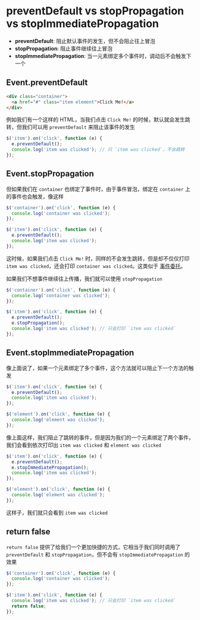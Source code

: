 # preventDefault vs stopPropagation vs stopImmediatePropagation

- **preventDefault**: 阻止默认事件的发生，但不会阻止往上冒泡
- **stopPropagation**: 阻止事件继续往上冒泡
- **stopImmediatePropagation**: 当一元素绑定多个事件时，调动后不会触发下一个

## Event.preventDefault

```html
<div class="container">
  <a href="#" class="item element">Click Me!</a>
</div>
```

例如我们有一个这样的 HTML，当我们点击 `Click Me!` 的时候，默认就会发生跳转，但我们可以用 `preventDefault` 来阻止该事件的发生
 
```javascript
$('item').on('click', function (e) {
  e.preventDefault(); 
  console.log('item was clicked'); // 只 `item was clicked`，不会跳转
});
```

## Event.stopPropagation

但如果我们在 `container` 也绑定了事件时，由于事件冒泡，绑定在 `container` 上的事件也会触发，像这样

```javascript
$('container').on('click', function (e) {
  console.log('container was clicked');
});

$('item').on('click', function (e) {
  e.preventDefault(); 
  console.log('item was clicked');
});
```

这时候，如果我们点击 `Click Me!` 时，同样的不会发生跳转，但是却不仅仅打印 `item was clicked`，还会打印 `container was clicked`。这类似于 [事件委托](https://github.com/L-movingon/prepare-for-interview/blob/master/JavaScript/event-bubble-and-event-delegation.md)。

如果我们不想事件继续往上传播，我们就可以使用 `stopPropagation`

```javascript
$('container').on('click', function (e) {
  console.log('container was clicked');
});

$('item').on('click', function (e) {
  e.preventDefault(); 
  e.stopPropagation();
  console.log('item was clicked'); // 只会打印 `item was clicked`
});
```

## Event.stopImmediatePropagation

像上面说了，如果一个元素绑定了多个事件，这个方法就可以阻止下一个方法的触发

```javascript
$('item').on('click', function (e) {
  e.preventDefault(); 
  console.log('item was clicked');
});

$('element').on('click', function (e) {
  console.log('element was clicked');
});
```

像上面这样，我们阻止了跳转的事件，但是因为我们的一个元素绑定了两个事件，我们会看到依次打印出 `item was clicked` 和 `element was clicked`

```javascript
$('item').on('click', function (e) {
  e.preventDefault(); 
  e.stopImmediatePropagation();
  console.log('item was clicked');
});

$('element').on('click', function (e) {
  console.log('element was clicked');
});
```

这样子，我们就只会看到 `item was clicked`

## return false

`return false` 提供了给我们一个更加快捷的方式，它相当于我们同时调用了 `preventDefault` 和 `stopPropagation`，但不会有 `stopImmediatePropagation` 的效果

```javascript
$('container').on('click', function (e) {
  console.log('container was clicked');
});

$('item').on('click', function (e) {
  console.log('item was clicked'); // 只会打印 `item was clicked`
  return false;
});
```